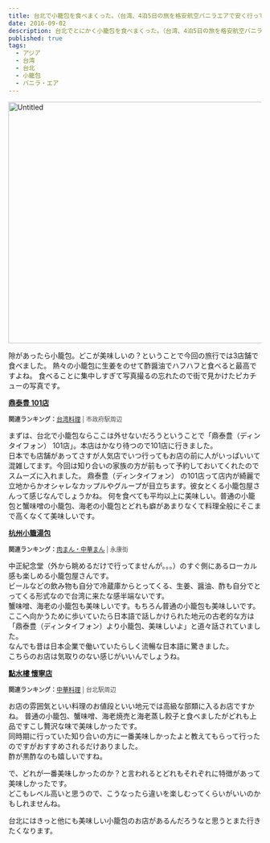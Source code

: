 ```yaml
---
title: 台北で小籠包を食べまくった。（台湾、4泊5日の旅を格安航空バニラエアで安く行ってみた。）
date: 2016-09-02
description: 台北でとにかく小籠包を食べまくった。（台湾、4泊5日の旅を格安航空バニラ・エアで安く行ってみた。）
published: true
tags:
  - アジア
  - 台湾
  - 台北
  - 小籠包
  - バニラ・エア
---
```


<a data-flickr-embed="true"  href="https://www.flickr.com/photos/shigeki_takeguchi/28799394233/in/dateposted-public/" title="Untitled"><img src="https://c2.staticflickr.com/9/8155/28799394233_8cb163abfa_z.jpg" width="640" height="480" alt="Untitled"></a><script async src="//embedr.flickr.com/assets/client-code.js" charset="utf-8"></script>

隙があったら小籠包。どこが美味しいの？ということで今回の旅行では3店舗で食べました。
熱々の小籠包に生姜をのせて酢醤油でハフハフと食べると最高ですよね。
食べることに集中しすぎて写真撮るの忘れたので街で見かけたピカチューの写真です。

<div class="tabelog">
<p><strong><a href="http://tabelog.com/taiwan/A5403/A540316/54000005/" target="_blank">鼎泰豊 101店</a></strong></p>
<script src="http://tabelog.com/badge/google_badge?escape=false&rcd=54000005" type="text/javascript" charset="utf-8"></script>
</div>
<p style="color:#444444; font-size:12px;">
<strong>関連ランキング：</strong><a href="http://tabelog.com/rstLst/RC030107/">台湾料理</a> | 市政府駅周辺</p>

まずは、台北で小籠包ならここは外せないだろうということで「鼎泰豊（ディンタイフォン） 101店」。本店はかなり待つので101店に行きました。  
日本でも店舗があってさすが人気店でいつ行ってもお店の前に人がいっぱいいて混雑してます。今回は知り合いの家族の方が前もって予約しておいてくれたのでスムーズに入れました。
鼎泰豊（ディンタイフォン） の101店って店内が綺麗で立地からかオシャレなカップルやグループが目立ちます。彼女とくる小籠包屋さんって感じなんでしょうかね。
何を食べても平均以上に美味しい。普通の小籠包と蟹味噌の小籠包、海老の小籠包とどれも癖があまりなくて料理全般にそこまで高くなくて美味しいです。

<div class="tabelog">
<p><strong><a href="http://tabelog.com/taiwan/A5403/A540307/54000303/" target="_blank">杭州小籠湯包</a></strong></p>
<script src="http://tabelog.com/badge/google_badge?escape=false&rcd=54000303" type="text/javascript" charset="utf-8"></script>
</div>
<p style="color:#444444; font-size:12px;">
<strong>関連ランキング：</strong><a href="http://tabelog.com/rstLst/RC030202/">肉まん・中華まん</a> | 永康街</p>

中正紀念堂（外から眺めるだけで行ってませんが。。。）のすぐ側にあるローカル感も楽しめる小籠包屋さんです。  
ビールなどの飲み物も自分で冷蔵庫からとってくる、生姜、醤油、酢も自分でとってくる形式なので台湾に来たな感半端ないです。  
蟹味噌、海老の小籠包も美味しいです。もちろん普通の小籠包も美味しいです。  
ここへ向かうために歩いていたら日本語で話しかけられた地元の古老的な方は「鼎泰豊（ディンタイフォン）より小籠包、美味しいよ」と道々話されていました。  
なんでも昔は日本企業で働いていたらしく流暢な日本語に驚きました。  
こちらのお店は気取りのない感じがいいんでしょうね。

<div class="tabelog">
<p><strong><a href="http://tabelog.com/taiwan/A5403/A540304/54000357/" target="_blank">點水樓 懷寧店</a></strong></p>
<script src="http://tabelog.com/badge/google_badge?escape=false&rcd=54000357" type="text/javascript" charset="utf-8"></script>
</div>
<p style="color:#444444; font-size:12px;">
<strong>関連ランキング：</strong><a href="http://tabelog.com/rstLst/RC030101/">中華料理</a> | 台北駅周辺</p>

お店の雰囲気といい料理のお値段といい地元では高級な部類に入るお店ですかね。
普通の小籠包、蟹味噌、海老焼売と海老蒸し餃子と食べましたがどれも上品ですこし贅沢な味で美味しかったです。  
同時期に行っていた知り合いの方に一番美味しかったよと教えてもらって行ったのですがおすすめされるだけありました。  
酢が黒酢なのも嬉しいですね。

で、どれが一番美味しかったのか？と言われるとどれもそれぞれに特徴があって美味しかったです。  
どこもレベル高いと思うので、こうなったら違いを楽しむってくらいがいいのかもしれませんね。

台北にはきっと他にも美味しい小籠包のお店があるんだろうなと思うとまた行きたくなります。

